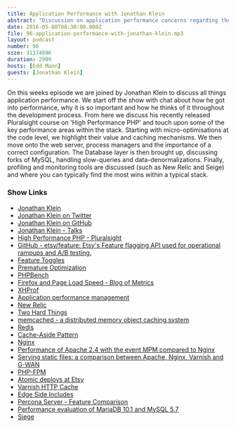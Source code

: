 ```yaml
---
title: Application Performance with Jonathan Klein
abstract: "Discussion on application performance concerns regarding the full-stack"
date: 2016-05-08T08:30:00.000Z
file: 96-application-performance-with-jonathan-klein.mp3
layout: podcast
number: 96
size: 31374096
duration: 2909
hosts: [Edd Mann]
guests: [Jonathan Klein]
---
```


On this weeks episode we are joined by Jonathan Klein to discuss all things application performance.
We start off the show with chat about how he got into performance, why it is so important and how he thinks of it throughout the development process.
From here we discuss his recently released Pluralsight course on 'High Performance PHP' and touch upon some of the key performance areas within the stack.
Starting with micro-optimisations at the code level, we highlight their value and caching mechanisms.
We then move onto the web server, process managers and the importance of a correct configuration.
The Database layer is then brought up, discussing forks of MySQL, handling slow-queries and data-denormalizations.
Finally, profiling and monitoring tools are discussed (such as New Relic and Seige) and where you can typically find the most wins within a typical stack.

### Show Links

- [Jonathan Klein](http://www.jonathanklein.net/)
- [Jonathan Klein on Twitter](https://twitter.com/jonathanklein)
- [Jonathan Klein on GitHub](https://github.com/jklein)
- [Jonathan Klein - Talks](http://jkle.in/talks)
- [High Performance PHP - Pluralsight](https://www.pluralsight.com/courses/php-highly-performant)
- [GitHub - etsy/feature: Etsy's Feature flagging API used for operational rampups and A/B testing.](https://github.com/etsy/feature)
- [Feature Toggles](http://martinfowler.com/bliki/FeatureToggle.html)
- [Premature Optimization](http://c2.com/cgi/wiki?PrematureOptimization)
- [PHPBench](http://phpbench.com/)
- [Firefox and Page Load Speed - Blog of Metrics](https://blog.mozilla.org/metrics/2010/04/05/firefox-page-load-speed-%E2%80%93-part-ii/)
- [XHProf](http://php.net/manual/en/book.xhprof.php)
- [Application performance management](https://en.wikipedia.org/wiki/Application_performance_management)
- [New Relic](https://newrelic.com/)
- [Two Hard Things](http://martinfowler.com/bliki/TwoHardThings.html)
- [memcached - a distributed memory object caching system](https://memcached.org/)
- [Redis](http://redis.io/)
- [Cache-Aside Pattern](https://msdn.microsoft.com/en-gb/library/dn589799.aspx)
- [Nginx](http://nginx.org/)
- [Performance of Apache 2.4 with the event MPM compared to Nginx](http://www.eschrade.com/page/performance-of-apache-2-4-with-the-event-mpm-compared-to-nginx/)
- [Serving static files: a comparison between Apache, Nginx, Varnish and G-WAN](https://nbonvin.wordpress.com/2011/03/14/apache-vs-nginx-vs-varnish-vs-gwan/)
- [PHP-FPM](http://php-fpm.org/)
- [Atomic deploys at Etsy](https://codeascraft.com/2013/07/01/atomic-deploys-at-etsy/)
- [Varnish HTTP Cache](https://www.varnish-cache.org/)
- [Edge Side Includes ](https://en.wikipedia.org/wiki/Edge_Side_Includes)
- [Percona Server - Feature Comparison](https://www.percona.com/software/mysql-database/percona-server/feature-comparison)
- [Performance evaluation of MariaDB 10.1 and MySQL 5.7](https://mariadb.org/performance-evaluation-of-mariadb-10-1-and-mysql-5-7-4-labs-tplc/)
- [Siege](https://www.joedog.org/siege-home/)
